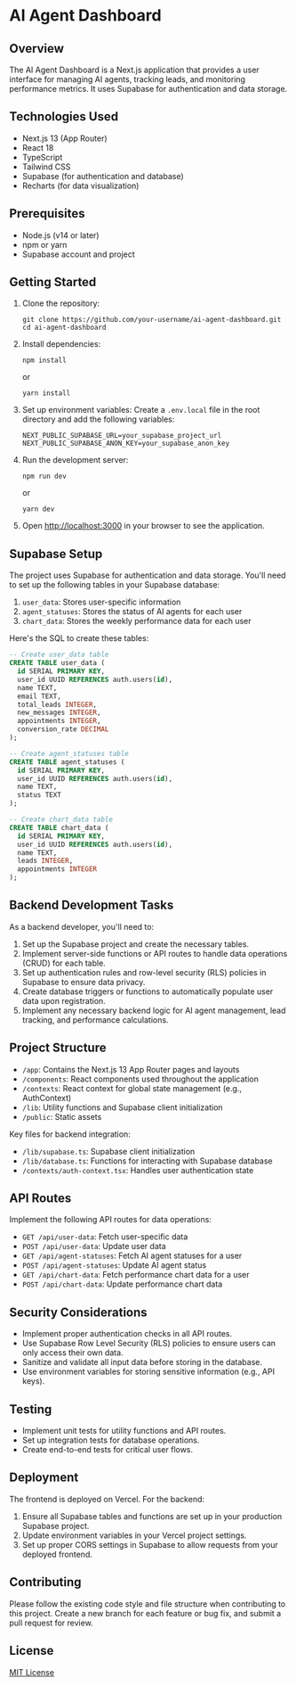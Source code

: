 
# AI Agent Dashboard

## Overview

The AI Agent Dashboard is a Next.js application that provides a user interface for managing AI agents, tracking leads, and monitoring performance metrics. It uses Supabase for authentication and data storage.

## Technologies Used

- Next.js 13 (App Router)
- React 18
- TypeScript
- Tailwind CSS
- Supabase (for authentication and database)
- Recharts (for data visualization)

## Prerequisites

- Node.js (v14 or later)
- npm or yarn
- Supabase account and project

## Getting Started

1. Clone the repository:
   ```
   git clone https://github.com/your-username/ai-agent-dashboard.git
   cd ai-agent-dashboard
   ```

2. Install dependencies:
   ```
   npm install
   ```
   or
   ```
   yarn install
   ```

3. Set up environment variables:
   Create a `.env.local` file in the root directory and add the following variables:
   ```
   NEXT_PUBLIC_SUPABASE_URL=your_supabase_project_url
   NEXT_PUBLIC_SUPABASE_ANON_KEY=your_supabase_anon_key
   ```

4. Run the development server:
   ```
   npm run dev
   ```
   or
   ```
   yarn dev
   ```

5. Open [http://localhost:3000](http://localhost:3000) in your browser to see the application.

## Supabase Setup

The project uses Supabase for authentication and data storage. You'll need to set up the following tables in your Supabase database:

1. `user_data`: Stores user-specific information
2. `agent_statuses`: Stores the status of AI agents for each user
3. `chart_data`: Stores the weekly performance data for each user

Here's the SQL to create these tables:

```sql
-- Create user_data table
CREATE TABLE user_data (
  id SERIAL PRIMARY KEY,
  user_id UUID REFERENCES auth.users(id),
  name TEXT,
  email TEXT,
  total_leads INTEGER,
  new_messages INTEGER,
  appointments INTEGER,
  conversion_rate DECIMAL
);

-- Create agent_statuses table
CREATE TABLE agent_statuses (
  id SERIAL PRIMARY KEY,
  user_id UUID REFERENCES auth.users(id),
  name TEXT,
  status TEXT
);

-- Create chart_data table
CREATE TABLE chart_data (
  id SERIAL PRIMARY KEY,
  user_id UUID REFERENCES auth.users(id),
  name TEXT,
  leads INTEGER,
  appointments INTEGER
);
```

## Backend Development Tasks

As a backend developer, you'll need to:

1. Set up the Supabase project and create the necessary tables.
2. Implement server-side functions or API routes to handle data operations (CRUD) for each table.
3. Set up authentication rules and row-level security (RLS) policies in Supabase to ensure data privacy.
4. Create database triggers or functions to automatically populate user data upon registration.
5. Implement any necessary backend logic for AI agent management, lead tracking, and performance calculations.

## Project Structure

- `/app`: Contains the Next.js 13 App Router pages and layouts
- `/components`: React components used throughout the application
- `/contexts`: React context for global state management (e.g., AuthContext)
- `/lib`: Utility functions and Supabase client initialization
- `/public`: Static assets

Key files for backend integration:

- `/lib/supabase.ts`: Supabase client initialization
- `/lib/database.ts`: Functions for interacting with Supabase database
- `/contexts/auth-context.tsx`: Handles user authentication state

## API Routes

Implement the following API routes for data operations:

- `GET /api/user-data`: Fetch user-specific data
- `POST /api/user-data`: Update user data
- `GET /api/agent-statuses`: Fetch AI agent statuses for a user
- `POST /api/agent-statuses`: Update AI agent status
- `GET /api/chart-data`: Fetch performance chart data for a user
- `POST /api/chart-data`: Update performance chart data

## Security Considerations

- Implement proper authentication checks in all API routes.
- Use Supabase Row Level Security (RLS) policies to ensure users can only access their own data.
- Sanitize and validate all input data before storing in the database.
- Use environment variables for storing sensitive information (e.g., API keys).

## Testing

- Implement unit tests for utility functions and API routes.
- Set up integration tests for database operations.
- Create end-to-end tests for critical user flows.

## Deployment

The frontend is deployed on Vercel. For the backend:

1. Ensure all Supabase tables and functions are set up in your production Supabase project.
2. Update environment variables in your Vercel project settings.
3. Set up proper CORS settings in Supabase to allow requests from your deployed frontend.

## Contributing

Please follow the existing code style and file structure when contributing to this project. Create a new branch for each feature or bug fix, and submit a pull request for review.

## License

[MIT License](LICENSE)
